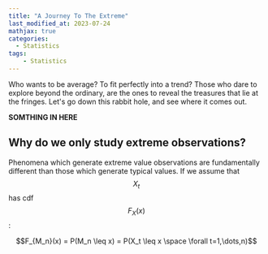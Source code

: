 ```yaml
---
title: "A Journey To The Extreme"
last_modified_at: 2023-07-24
mathjax: true
categories:
  - Statistics
tags:
    - Statistics
---
```


Who wants to be average? To fit perfectly into a trend? Those who dare to explore beyond the ordinary, are the ones to reveal the treasures that lie at the fringes. Let's go down this rabbit hole, and see where it comes out.

**SOMTHING IN HERE**

## Why do we only study extreme observations?

Phenomena which generate extreme value observations are fundamentally different than those which generate typical values. If we assume that $$X_t$$ has cdf $$F_X(x)$$:

$$F_{M_n}(x) = P(M_n \leq x) = P(X_t \leq x \space \forall t=1,\dots,n)$$